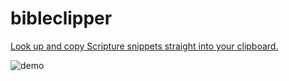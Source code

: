 # bibleclipper

[Look up and copy Scripture snippets straight into your clipboard.](http://www.bibleclipper.com)

![demo](https://user-images.githubusercontent.com/318214/28494879-fab4ddfc-6ef0-11e7-9855-335601c702cf.gif)
